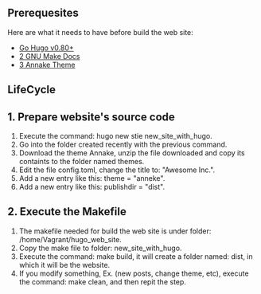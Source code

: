 ## Prerequesites

Here are what it needs to have before build the web site:

* [Go Hugo v0.80+](https://gohugo.io/)
* [2 GNU Make Docs](https://www.gnu.org/software/make/manual/html_node/index.html)
* [3 Annake Theme](https://themes.gohugo.io/themes/gohugo-theme-ananke/)

##  LifeCycle

## 1. Prepare website's source code
1. Execute the command: hugo new stie new_site_with_hugo.
2. Go into the folder created recently with the previous command.
3. Download the theme Annake, unzip the file downloaded and copy its containts to the folder named themes.
4. Edit the file config.toml, change the title to: "Awesome Inc.".
5. Add a new entry like this: theme = "anneke".
6. Add a new entry like this: publishdir = "dist".

## 2. Execute the Makefile
1. The makefile needed for build the web site is under folder: /home/Vagrant/hugo_web_site.
2. Copy the make file to folder: new_site_with_hugo.
3. Execute the command: make build, it will create a folder named: dist, in which it will be the website.
4. If you modify something, Ex. (new posts, change theme, etc), execute the command: make clean, and then repit the step.


